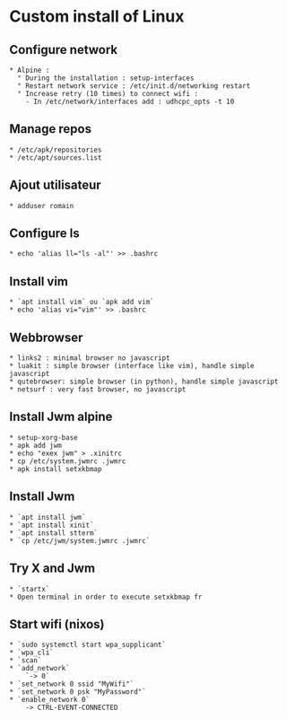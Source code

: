 Custom install of Linux
=========================

  Configure network
  -------------------
    * Alpine : 
      ° During the installation : setup-interfaces 
      ° Restart network service : /etc/init.d/networking restart
      ° Increase retry (10 times) to connect wifi : 
        - In /etc/network/interfaces add : udhcpc_opts -t 10
        
  Manage repos 
  --------------
    * /etc/apk/repositories
    * /etc/apt/sources.list
        
  Ajout utilisateur
  -------------------
    * adduser romain
        
  Configure ls
  --------------
    * echo 'alias ll="ls -al"' >> .bashrc

  Install vim 
  -------------
    * `apt install vim` ou `apk add vim`
    * echo 'alias vi="vim"' >> .bashrc

  Webbrowser
  ------------
    * links2 : minimal browser no javascript
    * luakit : simple browser (interface like vim), handle simple javascript
    * qutebrowser: simple browser (in python), handle simple javascript
    * netsurf : very fast browser, no javascript

  Install Jwm alpine
  --------------------
    * setup-xorg-base
    * apk add jwm
    * echo "exex jwm" > .xinitrc
    * cp /etc/system.jwmrc .jwmrc
    * apk install setxkbmap

  Install Jwm
  -------------
    * `apt install jwm`
    * `apt install xinit`
    * `apt install stterm`
    * `cp /etc/jwm/system.jwmrc .jwmrc`
  
  Try X and Jwm
  ----------------
    * `startx`
    * Open terminal in order to execute setxkbmap fr
  
  Start wifi (nixos)
  --------------------
    * `sudo systemctl start wpa_supplicant`
    * `wpa_cli`
    * `scan`
    * `add_network`
        `-> 0`
    * `set_network 0 ssid "MyWifi"`
    * `set_network 0 psk "MyPassword"`
    * `enable_network 0`
        -> CTRL-EVENT-CONNECTED
